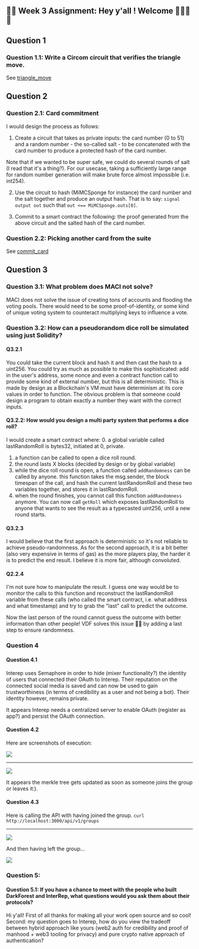 ## 🚀🚀 Week 3 Assignment: Hey y'all ! Welcome 👋👋🚀🚀

## Question 1

### Question 1.1: Write a Circom circuit that verifies the triangle move.

See [triangle_move](./triangle_move/)

## Question 2

### Question 2.1: Card commitment 

I would design the process as follows:

1. Create a circuit that takes as private inputs: the card number (0 to 51) and a random number - the so-called salt - to be concatenated with the card number to produce a protected hash of the card number. 

Note that if we wanted to be super safe, we could do several rounds of salt (I read that it's a thing?). For our usecase, taking a sufficiently large range for random number generation will make brute force almost impossible (i.e. int254).

2. Use the circuit to hash (MiMCSponge for instance) the card number and the salt together and produce an output hash. That is to say:
`signal output out` such that `out <== MiMCSponge.outs[0]`.

3. Commit to a smart contract the following: the proof generated from the above circuit and the salted hash of the card number.

### Question 2.2: Picking another card from the suite

See [commit_card](./card_commit)

## Question 3

### Question 3.1: What problem does MACI not solve?

MACI does not solve the issue of creating tons of accounts and flooding the voting pools. There would need to be some proof-of-identity, or some kind of unique voting system to counteract multiplying keys to influence a vote.

### Question 3.2: How can a pseudorandom dice roll be simulated using just Solidity?

#### Q3.2.1

You could take the current block and hash it and then cast the hash to a uint256. You could try as much as possible to make this sophisticated: add in the user's address, some nonce and even a contract function call to provide some kind of external number, but this is all deterministic. This is made by design as a Blockchain's VM must have determinism at its core values in order to function. The obvious problem is that someone could design a program to obtain exactly a number they want with the correct inputs.

#### Q3.2.2: How would you design a multi party system that performs a dice roll?

I would create a smart contract where:
0. a global variable called lastRandomRoll is bytes32, initiated at 0, private.
1. a function can be called to open a dice roll round. 
2. the round lasts X blocks (decided by design or by global variable)
3. while the dice roll round is open, a function called `addRandomness` can be called by anyone. this function takes the msg.sender, the block timespan of the call, and hash the current lastRandomRoll and these two variables together, and stores it in lastRandomRoll.
4. when the round finishes, you cannot call this function `addRandomness` anymore. You can now call `getRoll` which exposes lastRandomRoll to anyone that wants to see the result as a typecasted uint256, until a new round starts.

#### Q3.2.3
I would believe that the first approach is deterministic so it's not reliable to achieve pseudo-randomness. As for the second approach, it is a bit better (also very expensive in terms of gas) as the more players play, the harder it is to predict the end result. I believe it is more fair, although convoluted. 

#### Q2.2.4
I'm not sure how to manipulate the result. I guess one way would be to monitor the calls to this function and reconstruct the lastRandomRoll variable from these calls (who called the smart contract, i.e. what address and what timestamp) and try to grab the "last" call to predict the outcome.

Now the last person of the round cannot guess the outcome with better information than other people! VDF solves this issue 🚀🚀 by adding a last step to ensure randomness.

### Question 4

#### Question 4.1

Interep uses Semaphore in order to hide (mixer functionality?) the identity of users that connected their OAuth to Interep. Their reputation on the connected social media is saved and can now be used to gain trustworthiness (in terms of credibility as a user and not being a bot). Their identity however, remains private.

It appears Interep needs a centralized server to enable OAuth (register as app?) and persist the OAuth connection.

#### Question 4.2

Here are screenshots of execution:

<img src="./assets/Screenshot 2022-03-21 at 00.26.44.png">

---

<img src="./assets/Screenshot 2022-03-21 at 00.28.51.png">

It appears the merkle tree gets updated as soon as someone joins the group or leaves it:).

#### Question 4.3

Here is calling the API with having joined the group.
`curl http://localhost:3000/api/v1/groups `

---

<img src="./assets/apicall.png">

And then having left the group...

<img src="./assets/apicallquitgroup.png">

### Question 5: 

#### Question 5.1: If you have a chance to meet with the people who built DarkForest and InterRep, what questions would you ask them about their protocols?

Hi y'all! First of all thanks for making all your work open source and so cool! 
Second: my question goes to Interep, how do you view the tradeoff between hybrid approach like yours (web2 auth for credibility and proof of manhood + web3 tooling for privacy) and pure crypto native approach of authentication?


